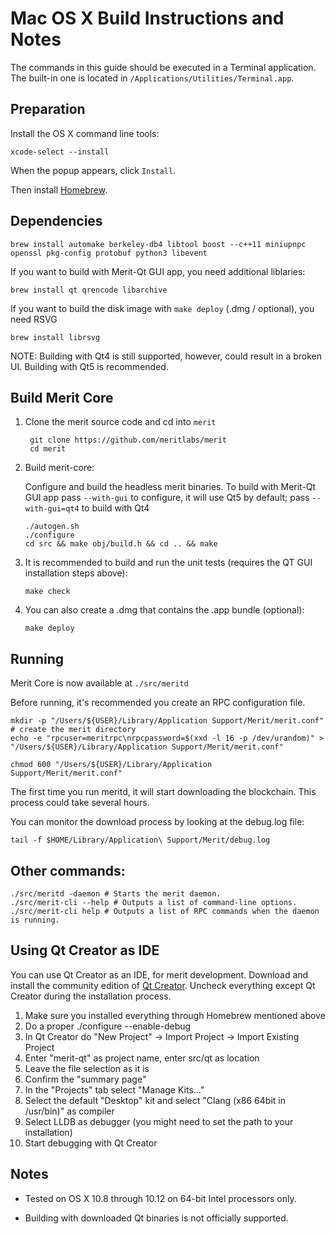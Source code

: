 Mac OS X Build Instructions and Notes
====================================
The commands in this guide should be executed in a Terminal application.
The built-in one is located in `/Applications/Utilities/Terminal.app`.

Preparation
-----------
Install the OS X command line tools:

`xcode-select --install`

When the popup appears, click `Install`.

Then install [Homebrew](https://brew.sh).

Dependencies
----------------------

    brew install automake berkeley-db4 libtool boost --c++11 miniupnpc openssl pkg-config protobuf python3 libevent

If you want to build with Merit-Qt GUI app, you need additional liblaries:

    brew install qt qrencode libarchive

If you want to build the disk image with `make deploy` (.dmg / optional), you need RSVG

    brew install librsvg

NOTE: Building with Qt4 is still supported, however, could result in a broken UI. Building with Qt5 is recommended.

Build Merit Core
------------------------

1. Clone the merit source code and cd into `merit`

        git clone https://github.com/meritlabs/merit
        cd merit

2.  Build merit-core:

    Configure and build the headless merit binaries.
    To build with Merit-Qt GUI app pass `--with-gui` to configure, it will use Qt5 by default; pass `--with-gui=qt4` to build with Qt4

        ./autogen.sh
        ./configure
        cd src && make obj/build.h && cd .. && make

3.  It is recommended to build and run the unit tests (requires the QT GUI installation steps above):

        make check

4.  You can also create a .dmg that contains the .app bundle (optional):

        make deploy

Running
-------

Merit Core is now available at `./src/meritd`

Before running, it's recommended you create an RPC configuration file.

    mkdir -p "/Users/${USER}/Library/Application Support/Merit/merit.conf" # create the merit directory
    echo -e "rpcuser=meritrpc\nrpcpassword=$(xxd -l 16 -p /dev/urandom)" > "/Users/${USER}/Library/Application Support/Merit/merit.conf"

    chmod 600 "/Users/${USER}/Library/Application Support/Merit/merit.conf"

The first time you run meritd, it will start downloading the blockchain. This process could take several hours.

You can monitor the download process by looking at the debug.log file:

    tail -f $HOME/Library/Application\ Support/Merit/debug.log

Other commands:
-------

    ./src/meritd -daemon # Starts the merit daemon.
    ./src/merit-cli --help # Outputs a list of command-line options.
    ./src/merit-cli help # Outputs a list of RPC commands when the daemon is running.

Using Qt Creator as IDE
------------------------
You can use Qt Creator as an IDE, for merit development.
Download and install the community edition of [Qt Creator](https://www.qt.io/download/).
Uncheck everything except Qt Creator during the installation process.

1. Make sure you installed everything through Homebrew mentioned above
2. Do a proper ./configure --enable-debug
3. In Qt Creator do "New Project" -> Import Project -> Import Existing Project
4. Enter "merit-qt" as project name, enter src/qt as location
5. Leave the file selection as it is
6. Confirm the "summary page"
7. In the "Projects" tab select "Manage Kits..."
8. Select the default "Desktop" kit and select "Clang (x86 64bit in /usr/bin)" as compiler
9. Select LLDB as debugger (you might need to set the path to your installation)
10. Start debugging with Qt Creator

Notes
-----

* Tested on OS X 10.8 through 10.12 on 64-bit Intel processors only.

* Building with downloaded Qt binaries is not officially supported.
